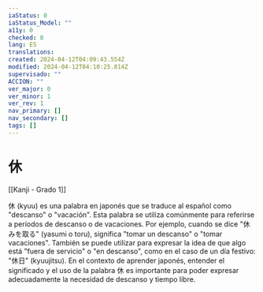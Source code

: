 ```yaml
---
iaStatus: 0
iaStatus_Model: ""
a11y: 0
checked: 0
lang: ES
translations: 
created: 2024-04-12T04:09:43.554Z
modified: 2024-04-12T04:10:25.814Z
supervisado: ""
ACCION: ""
ver_major: 0
ver_minor: 1
ver_rev: 1
nav_primary: []
nav_secondary: []
tags: []
---
```

# 休

[[Kanji - Grado 1]]

休 (kyuu) es una palabra en japonés que se traduce al español como "descanso" o "vacación". Esta palabra se utiliza comúnmente para referirse a períodos de descanso o de vacaciones. Por ejemplo, cuando se dice "休みを取る" (yasumi o toru), significa "tomar un descanso" o "tomar vacaciones". También se puede utilizar para expresar la idea de que algo está "fuera de servicio" o "en descanso", como en el caso de un día festivo: "休日" (kyuujitsu). En el contexto de aprender japonés, entender el significado y el uso de la palabra 休 es importante para poder expresar adecuadamente la necesidad de descanso y tiempo libre.
